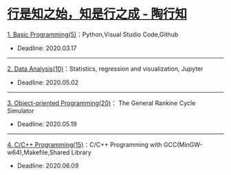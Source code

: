 # [行是知之始，知是行之成 - 陶行知](http://yuedu.163.com/source/2963f558d8cc47dda31faa19c4e776e9_4)

[1. Basic Programming(5)](./P1)：Python,Visual Studio Code,Github

* Deadline: 2020.03.17

---


[2. Data Analysis(10)](./P4)：Statistics, regression and visualization, Jupyter 

* Deadline: 2020.05.02


---

[3. Object-oriented Programming(20)](./P3)： The General Rankine Cycle Simulator

* Deadline: 2020.05.19

---


[4. C/C++ Programming(15)](./P5)：C/C++ Programming with GCC(MinGW-w64),Makefile,Shared Library

* Deadline: 2020.06.09

